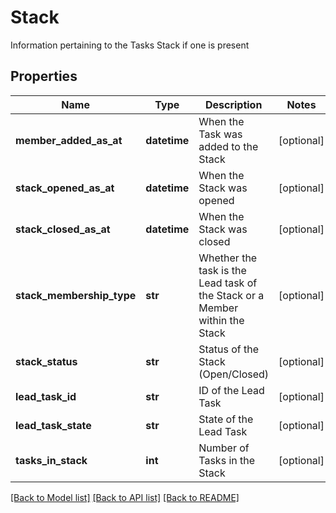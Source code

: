 # Stack

Information pertaining to the Tasks Stack if one is present

## Properties
Name | Type | Description | Notes
------------ | ------------- | ------------- | -------------
**member_added_as_at** | **datetime** | When the Task was added to the Stack | [optional] 
**stack_opened_as_at** | **datetime** | When the Stack was opened | [optional] 
**stack_closed_as_at** | **datetime** | When the Stack was closed | [optional] 
**stack_membership_type** | **str** | Whether the task is the Lead task of the Stack or a Member within the Stack | [optional] 
**stack_status** | **str** | Status of the Stack (Open/Closed) | [optional] 
**lead_task_id** | **str** | ID of the Lead Task | [optional] 
**lead_task_state** | **str** | State of the Lead Task | [optional] 
**tasks_in_stack** | **int** | Number of Tasks in the Stack | [optional] 

[[Back to Model list]](../README.md#documentation-for-models) [[Back to API list]](../README.md#documentation-for-api-endpoints) [[Back to README]](../README.md)


